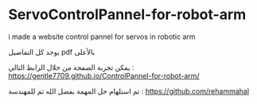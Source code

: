 # ServoControlPannel-for-robot-arm
i made a website control pannel for servos in robotic arm 

يوجد كل التفاصيل 
pdf
بالأعلى


يمكن تجربة الصفحة من خلال الرابط التالي : 
https://gentle7709.github.io/ControlPannel-for-robot-arm/


تم استلهام حل المهمة بفضل الله ثم للمهندسة : 
https://github.com/rehammahal
